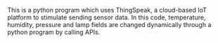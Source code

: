 This is a python program which uses ThingSpeak, a cloud-based IoT platform to stimulate
sending sensor data.
In this code, temperature, humidity, pressure and lamp fields are changed dynamically 
through a python program by calling APIs.
